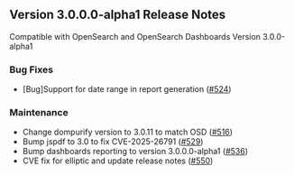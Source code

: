 ## Version 3.0.0.0-alpha1 Release Notes

Compatible with OpenSearch and OpenSearch Dashboards Version 3.0.0-alpha1

### Bug Fixes
* [Bug]Support for date range in report generation ([#524](https://github.com/opensearch-project/dashboards-reporting/pull/524))

### Maintenance
* Change dompurify version to 3.0.11 to match OSD ([#516](https://github.com/opensearch-project/dashboards-reporting/pull/516))
* Bump jspdf to 3.0 to fix CVE-2025-26791 ([#529](https://github.com/opensearch-project/dashboards-reporting/pull/529))
* Bump dashboards reporting to version 3.0.0.0-alpha1 ([#536](https://github.com/opensearch-project/dashboards-reporting/pull/536))
* CVE fix for elliptic and update release notes ([#550](https://github.com/opensearch-project/dashboards-reporting/pull/550))